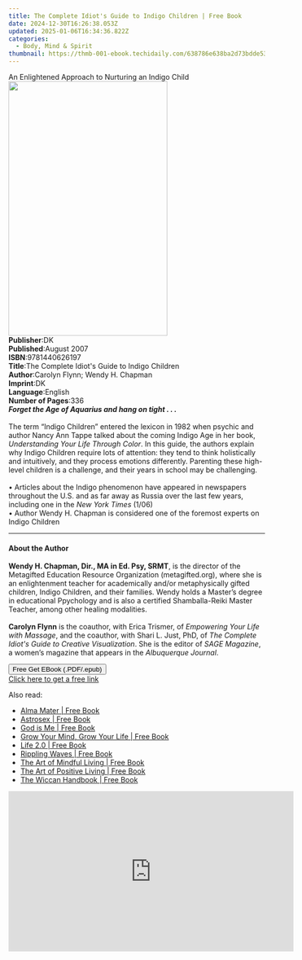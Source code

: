 ```yaml
---
title: The Complete Idiot's Guide to Indigo Children | Free Book
date: 2024-12-30T16:26:38.053Z
updated: 2025-01-06T16:34:36.822Z
categories:
  - Body, Mind & Spirit
thumbnail: https://thmb-001-ebook.techidaily.com/638786e638ba2d73bdde53ce9b0990faa4921f6e87c61b6370d406951238f98c.jpg
---
```

<main id="book-container">
  <div class="flex flex-col">
    <div class="book-brief flex-1 py-6 px-4 sm:p-6 md:py-10 md:px-8">
      <!-- brief-->
      <div class="book-brief-main">
        An Enlightened Approach to Nurturing an Indigo Child
      </div>
    </div>
    <div
      class="book-meta-info flex-1 grid gap-4 col-start-1 col-end-3 row-start-1 sm:mb-6 sm:grid-cols-4 lg:gap-6 lg:col-start-2 lg:row-end-6 lg:row-span-6 lg:mb-0"
    >
      <div
        class="book-meta-info-left place-content-center mt-4 p-4 text-sm leading-6 col-start-2 col-span-2 dark:text-slate-400"
      >
        <img
          class="w-full h-500 object-cover rounded-lg sm:h-255 sm:col-span-2 lg:col-span-full"
          src="https://img-001-ebook.techidaily.com/22664923cc1ec22cadb48a9d8678727c72b7792b6e8e6668c1e4ebb2720b8c18.jpg"
          alt=""
          width="312"
          height="500"
        />
      </div>
      <div
        class="book-meta-info-right mt-2 col-start-1 row-start-2 col-span-3 self-center"
      >
        <!-- meta data  -->
        <div class="flex flex-col px-4 md:px-8">
          <div class="flex-1">
            <strong>Publisher</strong>:<span class="px-2">DK</span>
          </div>
          <div class="flex-1">
            <strong>Published</strong>:<span class="px-2">August 2007</span>
          </div>
          <div class="flex-1">
            <strong>ISBN</strong>:<span class="px-2">9781440626197</span>
          </div>
          <div class="flex-1">
            <strong>Title</strong>:<span class="px-2"
              >The Complete Idiot&#39;s Guide to Indigo Children</span
            >
          </div>
          <div class="flex-1">
            <strong>Author</strong>:<span class="px-2"
              >Carolyn Flynn; Wendy H. Chapman</span
            >
          </div>
          <div class="flex-1">
            <strong>Imprint</strong>:<span class="px-2">DK</span>
          </div>
          <div class="flex-1">
            <strong>Language</strong>:<span class="px-2">English</span>
          </div>
          <div class="flex-1">
            <strong>Number of Pages</strong>:<span class="px-2">336</span>
          </div>
        </div>
      </div>
    </div>
    <div class="book-description flex-1 py-6 px-4 sm:p-6 md:py-10 md:px-8">
      <div class="book-description-main">
        <div accordion-content="" id="description">
          <i><b>Forget the Age of Aquarius and hang on tight . . .&nbsp;</b></i
          ><br /><br />
          The term “Indigo Children” entered the lexicon in 1982 when psychic
          and author Nancy Ann Tappe talked about the coming Indigo Age in her
          book, <i>Understanding Your Life Through Color</i>. In this guide, the
          authors explain why Indigo Children require lots of attention: they
          tend to think holistically and intuitively, and they process emotions
          differently. Parenting these high-level children is a challenge, and
          their years in school may be challenging.<br /><br />• Articles about
          the Indigo phenomenon have appeared in newspapers throughout the U.S.
          and as far away as Russia over the last few years, including one in
          the <i>New York Times</i> (1/06)<br />• Author Wendy H. Chapman is
          considered one of the foremost experts on Indigo Children
        </div>
      </div>
    </div>
    <div class="book-excerpts flex-1 py-6 px-4 sm:p-6 md:py-10 md:px-8">
      <!-- excerpts-->
      <div class="book-excerpts-main">
        <hr />
        <h4 class="placeholder placeholder-heading">
          <span>About the Author</span>
        </h4>
        <p>
          <b>Wendy H. Chapman, Dir., MA in Ed. Psy, SRMT</b>, is the director of
          the Metagifted Education Resource Organization (metagifted.org), where
          she is an enlightenment teacher for academically and/or metaphysically
          gifted children, Indigo Children, and their families. Wendy holds a
          Master’s degree in educational Ppychology and is also a certified
          Shamballa-Reiki Master Teacher, among other healing modalities.<br /><br /><b
            >Carolyn Flynn</b
          >
          is the coauthor, with Erica Trismer, of
          <i>Empowering Your Life with Massage</i>, and the coauthor, with Shari
          L. Just, PhD, of&nbsp;<i
            >The Complete Idiot's Guide to Creative Visualization</i
          >. She is the editor of <i>SAGE Magazine</i>, a women’s magazine that
          appears in the <i>Albuquerque Journal</i>.
        </p>
      </div>
    </div>
    <div
      class="book-about-author flex-1 py-6 px-4 sm:p-6 md:py-10 md:px-8"
    ></div>
    <div class="book-free-get flex-1 py-6 px-4 sm:p-6 md:py-10 md:px-8">
      <button
        id="btn-free-get"
        class="bg-blue-500 hover:bg-blue-700 text-white font-bold py-2 px-4 rounded"
      >
        Free Get EBook (.PDF/.epub)
      </button>
      <div id="countdown-display" class="px-2 text-lg mt-2"></div>
      <a
        id="free-link"
        class="hidden bg-blue-500 hover:bg-blue-700 text-white font-bold py-2 px-4 rounded"
        href="https://www.ebooks.com/en-us/book/357036/the-complete-idiot-s-guide-to-indigo-children/carolyn-flynn/"
        target="_blank"
        >Click here to get a free link</a
      >
    </div>
    <script>
      let countdownTime = 0;
      let countdownInterval = null;
      document
        .getElementById('btn-free-get')
        .addEventListener('click', startCountdown);
      function startCountdown() {
        countdownTime = new Date().getTime() + 60000 * 3;
        countdownInterval = setInterval(updateCountdown, 1000);
        document.getElementById('btn-free-get').disabled = true;
        document
          .getElementById('btn-free-get')
          .classList.add('bg-gray-500', 'cursor-not-allowed');
      }
      function updateCountdown() {
        let currentTime = new Date().getTime();
        let timeLeft = countdownTime - currentTime;
        let secondsLeft = Math.floor(timeLeft / 1000);
        document.getElementById('countdown-display').innerHTML =
          `Remaining time: ${secondsLeft} seconds.`;
        if (secondsLeft <= 0) {
          clearInterval(countdownInterval);
          document.getElementById('btn-free-get').classList.add('hidden');
          document.getElementById('free-link').classList.remove('hidden');
          document.getElementById('countdown-display').innerHTML = '';
        }
      }
    </script>
  </div>
</main>

<ins class="adsbygoogle"
      style="display:block"
      data-ad-client="ca-pub-7571918770474297"
      data-ad-slot="8358498916"
      data-ad-format="auto"
      data-full-width-responsive="true"></ins>
    

<span class="atpl-alsoreadstyle">Also read:</span>
<div><ul>
<li><a href="https://novels-ebooks.techidaily.com/210282119-9781955275002-alma-mater/"><u>Alma Mater | Free Book</u></a></li>
<li><a href="https://novels-ebooks.techidaily.com/210281425-9781398706583-astrosex/"><u>Astrosex | Free Book</u></a></li>
<li><a href="https://novels-ebooks.techidaily.com/210282111-9780645160918-god-is-me/"><u>God is Me | Free Book</u></a></li>
<li><a href="https://novels-ebooks.techidaily.com/210282131-9780645116113-grow-your-mind-grow-your-life/"><u>Grow Your Mind, Grow Your Life | Free Book</u></a></li>
<li><a href="https://novels-ebooks.techidaily.com/210281669-9781631950476-life-20/"><u>Life 2.0 | Free Book</u></a></li>
<li><a href="https://novels-ebooks.techidaily.com/210282196-9781736532614-rippling-waves/"><u>Rippling Waves | Free Book</u></a></li>
<li><a href="https://novels-ebooks.techidaily.com/210281442-9780753734919-the-art-of-mindful-living/"><u>The Art of Mindful Living | Free Book</u></a></li>
<li><a href="https://novels-ebooks.techidaily.com/210281445-9780753734902-the-art-of-positive-living/"><u>The Art of Positive Living | Free Book</u></a></li>
<li><a href="https://novels-ebooks.techidaily.com/210281439-9780753734865-the-wiccan-handbook/"><u>The Wiccan Handbook | Free Book</u></a></li>
</ul></div>

<!-- affiliate ads begin -->
<iframe width="560" height="315" src="https://www.youtube.com/embed/XS1nQCe95LU?si=A2dhdFkSAI61_nKA" title="YouTube video player" frameborder="0" allow="accelerometer; autoplay; clipboard-write; encrypted-media; gyroscope; picture-in-picture; web-share" referrerpolicy="strict-origin-when-cross-origin" allowfullscreen></iframe>
<!-- affiliate ads end -->

